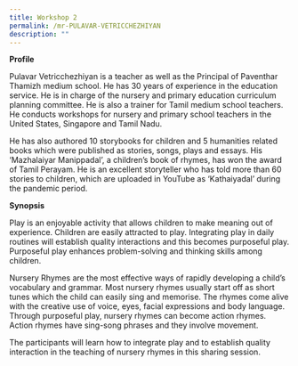```yaml
---
title: Workshop 2
permalink: /mr-PULAVAR-VETRICCHEZHIYAN
description: ""
---
```

**Profile**

Pulavar Vetricchezhiyan is a teacher as well as the Principal of Paventhar Thamizh medium school. He has 30 years of experience in the education service. He is in charge of the nursery and primary education curriculum planning committee.  He is also a trainer for Tamil medium school teachers. He conducts workshops for nursery and primary school teachers in the United States, Singapore and Tamil Nadu.

He has also authored 10 storybooks for children and 5 humanities related books which were published as stories, songs, plays and essays. His  ‘Mazhalaiyar Manippadal’, a children’s book of rhymes, has won the award of Tamil Perayam.
He is an excellent storyteller who has told more than 60 stories to children, which are uploaded in YouTube as ‘Kathaiyadal’ during the pandemic period.

**Synopsis**

Play is an enjoyable activity that allows children to make meaning out of experience. Children are easily attracted to play. Integrating play in daily routines will establish quality interactions and this becomes purposeful play. Purposeful play enhances problem-solving and thinking skills among children. 

Nursery Rhymes are the most effective ways of rapidly developing a child’s vocabulary and grammar. Most nursery rhymes usually start off as short tunes which the child can easily sing and memorise. The rhymes come alive with the creative use of voice, eyes, facial expressions and body language. Through purposeful play, nursery rhymes can become action rhymes. Action rhymes have sing-song phrases and they involve movement.

The participants will learn how to integrate play and to establish quality interaction in the teaching of nursery rhymes in this sharing session. 
